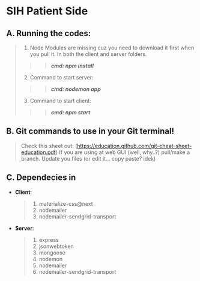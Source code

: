 # SIH Patient Side 
## A. Running the codes:
>1. Node Modules are missing cuz you need to download it first when you pull it. In both the client and server folders.
>>> ***cmd: npm install***
>2. Command to start server:
>>>***cmd: nodemon app***
>3. Command to start client:
>>>***cmd: npm start***

## B. Git commands to use in your Git terminal!
>Check this sheet out: (https://education.github.com/git-cheat-sheet-education.pdf)
>If you are using at web GUI (well, why..?) pull/make a branch. Update you files (or edit it... copy paste? idek)
## C. Dependecies in 
- **Client**:
  >1. materialize-css@next
  >2. nodemailer
  >3. nodemailer-sendgrid-transport
- **Server**:
  >1. express
  >2. jsonwebtoken
  >3. mongoose
  >4. nodemon
  >5. nodemailer
  >6. nodemailer-sendgrid-transport
  
